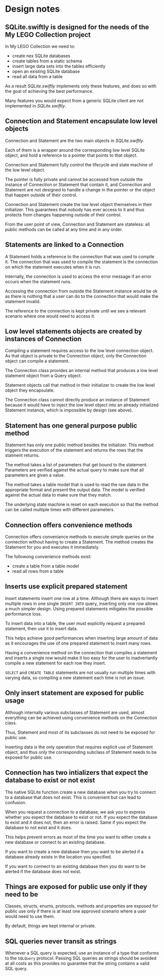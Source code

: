 
# Design notes


## SQLite.swiftly is designed for the needs of the My LEGO Collection project

In My LEGO Collection we need to:

- create nex SQLite databases
- create tables from a static schema
- insert large data sets into the tables efficiently
- open an existing SQLite database
- read all data from a table

As a result *SQLite.swiftly* implements only these features, and does so with
the goal of achieving the best performance.

Many features you would expect from a generic SQLite client are not implemented
in *SQLite.swiftly*.


## Connection and Statement encapsulate low level objects

Connection and Statement are the two main objects in *SQLite.swiftly*.

Each of them is a wrapper around the corresponding low level SQLite object, and
hold a reference to a pointer that points to that object.

Connection and Statement fully control the lifecycle and state machine of the
low level object.

The pointer is fully private and cannot be accessed from outside the instance
of Connection or Statement that contain it, and Connection and Statement are not
designed to handle a change in the pointer or the object that happen outside of
their control.

Connection and Statement create the low level object themselves in their
initializer. This guarantees that nobody has ever access to it and thus protects
from changes happening outside of their control.

From the user point of view, Connection and Statement are stateless: all public
methods can be called at any time and in any order.


## Statements are linked to a Connection

A Statement holds a reference to the connection that was used to compile it.
The connection that was used to compile the statement is the connection on which
the statement executes when it is run.

Internally, the connection is used to access the error message if an error
occurs when the statement runs.

Accessing the connection from outside the Statement instance would be ok as 
there is nothing that a user can do to the connection that would make the 
statement invalid.

The reference to the connection is kept private until we see a relevant scenario
where one would need to access it.


## Low level statements objects are created by instances of Connection

Compiling a statement requires access to the low level connection object. As
that object is private to the Connection object, only the Connection object can
compile a statement.

The Connection class provides an internal method that produces a low level
statement object from a Query object.

Statement objects call that method in their initializer to create the low level 
object they encapsulate.

The Connection class cannot directly produce an instance of Statement because it
would have to inject the low level object into an already initialized Statement
instance, which is impossible by design (see above).


## Statement has one general purpose public method

Statement has only one public method besides the initializer. This method
triggers the execution of the statement and returns the rows that the statment
returns.

The method takes a list of parameters that get bound to the statement.
Parameters are verified against the actual query to make sure that all
parameters are given a value.

The method takes a table model that is used to read the raw data in the
appropriate format and present the output data. The model is verified against
the actual data to make sure that they match.

The underlying state machine is reset on each execution so that the method can
be called multiple times with different parameters.


## Connection offers convenience methods

Connection offers conveniance methods to execute simple queries on the
connection without having to create a Statement. The method creates the
Statement for you and executes it immediately.

The followong convenience methods exist:
- create a table from a table model
- read all rows from a table


## Inserts use explicit prepared statement

Insert statements insert one row at a time. Although there are ways to insert
multiple rows in one single `INSERT INTO` query, inserting only one row allows
a much simpler design. Using prepared statements mitigates the possible
performance loss.

To insert data into a table, the user must explicitly request a prepared
statement, then use it to insert data. 

This helps achieve good performances when inserting large amount of data as it
encourages the use of one prepared statement to insert many rows.

Having a convenience method on the connection that compiles a statement and
inserts a single row would make it too easy for the user to inadvertantly
compile a new statement for each row they insert.

`SELECT` and `CREATE TABLE` statements are not usually run multiple times with
varying data, so compiling a new statement each time is not an issue.


## Only insert statement are exposed for public usage

Although internally various subclasses of Statement are used, almost everything 
can be achieved using convenience methods on the Connection class.

Thus, Statement and most of its subclasses do not need to be exposed for public
use.

Inserting data is the only operation that requires explicit use of Statement
object, and thus only the corresponding subclass of Statement needs to be
exposed for public use.


## Connection has two intializers that expect the database to exist or not exist

The native SQLite function create a new database when you try to connect to a
database that does not exist. This is convenient but can lead to confusion.

When you request a connection to a database, we ask you to express whether you
expect the database to exist or not. If you expect the database to exist and it
does not, then an error is raised. Same if you expect the database to not exist
and it does.

This helps prevent errors as most of the time you want to either create a new
database or connect to an existing database.

If you want to create a new database then you want to be alerted if a database
already exists in the location you specified.

If you want to connect to an existing database then you do want to be alerted
if the database does not exist.


## Things are exposed for public use only if they need to be

Classes, structs, enums, protocols, methods and properties are exposed for
public use only if there is at least one approved scenario where a user would
need to use them.

By default, things are kept internal or private.


## SQL queries never transit as strings

Whenever a SQL query is expected, use an instance of a type that conforms to the
`SQLQuery` protocol. Passing SQL queries as strings should be avoided at all
costs as this provides no guarantee that the string contains a valid SQL query.